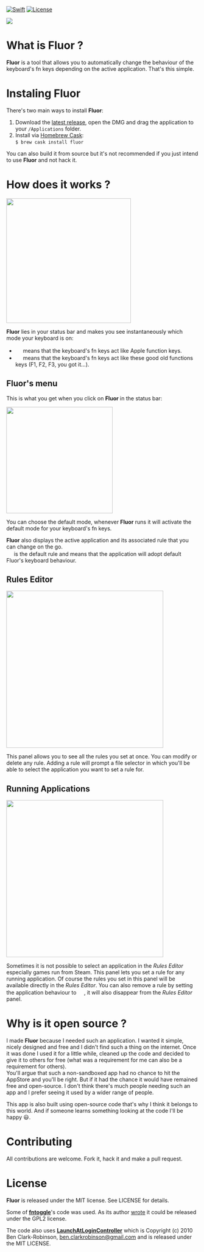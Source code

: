 


[![Swift](https://img.shields.io/badge/Swift-3.0-orange.svg?style=flat)](https://developer.apple.com/swift/)
[![License](https://img.shields.io/badge/license-MIT-71787A.svg)](https://tldrlegal.com/license/mit-license)

![](https://github.com/Pyroh/Fluor/blob/master/ressources/banner.png?raw=true)

# What is Fluor ?
**Fluor** is a tool that allows you to automatically change the behaviour of the keyboard's fn keys depending on the active application. That's this simple.

# Instaling Fluor
There's two main ways to install **Fluor**:

1. Download the [latest release](https://github.com/Pyroh/Fluor/releases), open the DMG and drag the application to your `/Applications` folder.
2. Install via [Homebrew Cask](https://caskroom.github.io):  
`$ brew cask install fluor`

You can also build it from source but it's not recommended if you just intend to use **Fluor** and not hack it. 

# How does it works ?
<img src="https://github.com/Pyroh/Fluor/blob/master/ressources/statusbar.png?raw=true" width=327pt>

**Fluor** lies in your status bar and makes you see instantaneously which mode your keyboard is on:

- <img src="https://github.com/Pyroh/Fluor/blob/master/Fluor/Assets.xcassets/iconAppleModeTemplate.imageset/iconAppleModeTemplate@2x.png?raw=true" width=16pt> means that the keyboard's fn keys act like Apple function keys.
- <img src="https://github.com/Pyroh/Fluor/blob/master/Fluor/Assets.xcassets/iconOtherModeTemplate.imageset/iconOtherModeTemplate@2x.png?raw=true" width=16pt> means that the keyboard's fn keys act like these good old functions keys (F1, F2, F3, you got it...).

## Fluor's menu
This is what you get when you click on **Fluor** in the status bar:

<img src="https://github.com/Pyroh/Fluor/blob/master/ressources/mainmenu.png?raw=true" width=279pt>

You can choose the default mode, whenever **Fluor** runs it will activate the default mode for your keyboard's fn keys.

**Fluor** also displays the active application and its associated rule that you can change on the go.  
<img src="https://github.com/Pyroh/Fluor/blob/master/Fluor/Assets.xcassets/defaultModeTemplate.imageset/defaultModeTemplate@2x.png?raw=true" width=16pt> is the default rule and means that the application will adopt default Fluor's keyboard behaviour.

## Rules Editor
<img src="https://github.com/Pyroh/Fluor/blob/master/ressources/ruleseditor.png?raw=true" width=412pt>

This panel allows you to see all the rules you set at once. You can modify or delete any rule. Adding a rule will prompt a file selector in which you'll be able to select the application you want to set a rule for.

## Running Applications
<img src="https://github.com/Pyroh/Fluor/blob/master/ressources/runningapps.png?raw=true" width=412pt>

Sometimes it is not possible to select an application in the *Rules Editor* especially games run from Steam. This panel lets you set a rule for any running application. Of course the rules you set in this panel will be available directly in the *Rules Editor*. You can also remove a rule by setting the application behaviour to <img src="https://github.com/Pyroh/Fluor/blob/master/Fluor/Assets.xcassets/defaultModeTemplate.imageset/defaultModeTemplate@2x.png?raw=true" width=16pt>, it will also disappear from the *Rules Editor* panel.

# Why is it open source ?
I made **Fluor** because I needed such an application. I wanted it simple, nicely designed and free and I didn't find such a thing on the internet. Once it was done I used it for a little while, cleaned up the code and decided to give it to others for free (what was a requirement for me can also be a requirement for others).  
You'll argue that such a non-sandboxed app had no chance to hit the AppStore and you'll be right. But if it had the chance it would have remained free and open-source. I don't think there's much people needing such an app and I prefer seeing it used by a wider range of people.  

This app is also built using open-source code that's why I think it belongs to this world. And if someone learns something looking at the code I'll be happy 😃.

# Contributing
All contributions are welcome. Fork it, hack it and make a pull request.

# License
**Fluor** is released under the MIT license. See LICENSE for details.

Some of [**fntoggle**](https://github.com/nelsonjchen/fntoggle)'s code was used. As its author [wrote](https://github.com/nelsonjchen/fntoggle#license) it could be released under the GPL2 license.

The code also uses [**LaunchAtLoginController**](https://github.com/Mozketo/LaunchAtLoginController) which is Copyright (c) 2010 Ben Clark-Robinson, ben.clarkrobinson@gmail.com and is released under the MIT LICENSE.